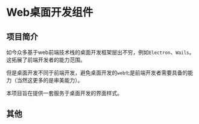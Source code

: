 # Web桌面开发组件

## 项目简介

如今众多基于web前端技术栈的桌面开发框架层出不穷，例如`Electron`、`Wails`。这拓展了前端开发者的能力范围。

但是桌面开发不同于前端开发，避免桌面开发的`web化`是前端开发者需要具备的能力（当然这更多的是审美能力）。

本项目旨在提供一套服务于桌面开发的界面样式。


## 其他

